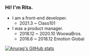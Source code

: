 ### Hi! I'm Rita.

- I am a front-end developer.
  - 2021.3 ~ Class101
- I was a product manager.
  - 2018.12 ~ 2020.10 WoowaBros.
  - 2016.6 ~ 2018.12 Emotion Global

[![Anurag's GitHub stats](https://github-readme-stats.vercel.app/api?username=editaahn&theme=nord&count_private=true
)](https://github.com/anuraghazra/github-readme-stats)

